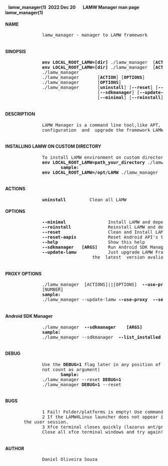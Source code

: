 **&nbsp;&nbsp;&nbsp;lamw_manager(1)&nbsp; 2022 Dec 20 &nbsp;&nbsp;&nbsp;&nbsp;&nbsp;&nbsp;LAMW Manager man page&nbsp;&nbsp;&nbsp;&nbsp;&nbsp;&nbsp; lamw_manager(1)**

#### NAME ####
<p>
       <pre>
              lamw_manager - manager to LAMW framework
       </pre>
</p>

#### SINOPSIS ####
<p>
       <pre>
              <strong>env LOCAL_ROOT_LAMW=[dir]</strong> ./lamw_manager  [<strong>ACTION</strong>] [<strong>OPTIONS</strong>]
              <strong>env LOCAL_ROOT_LAMW=[dir]</strong> ./lamw_manager  [<strong>ACTION</strong>] [<strong>OPTIONS</strong>]
              ./lamw_manager
              ./lamw_manager       [<strong>ACTION</strong>] [<strong>OPTIONS</strong>]
              ./lamw_manager       [<strong>OPTIONS</strong>]
              ./lamw_manager       [<strong>uninstall</strong>] [<strong>--reset</strong>] [<strong>--reset-aapis</strong>] 
                                   [<strong>--sdkmanager</strong>] [<strong>--update-lamw</strong>] 
                                   [<strong>--minimal</strong>] [<strong>--reinstall</strong>] [<strong>--help</strong>]
       </pre>
</p>

#### DESCRIPTION ####

<p>
       <pre>
              LAMW Manager is a command line tool,like APT, to automate the installation,
              configuration  and  upgrade the framework LAMW - Lazarus Android Module Wizard.
       </pre>
</p>

#### INSTALLING LAMW ON CUSTOM DIRECTORY #### 
<p>
       <pre>
              To install LAMW environment on custom directory you need use 
              <strong>env LOCAL_ROOT_LAMW=path_your_directory</strong> ./lamw_manager  [<strong>ACTION</strong>] [<strong>OPTIONS</strong>]
                     <strong>sample:</strong>
              <strong>env LOCAL_ROOT_LAMW=/opt/LAMW</strong> ./lamw_manager
       </pre>
</p>


#### ACTIONS ####

<p>
       <pre>
              <strong>uninstall</strong>         Clean all LAMW</pre>
</p>

#### OPTIONS ####
<p>
       <pre>
              <strong>--minimal</strong>                Install LAMW and dependencies with minimal crosscompile to Android
              <strong>--reinstall</strong>              Reinstall LAMW and dependencies without reset
              <strong>--reset</strong>                  Clean and Install LAMW
              <strong>--reset-aapis</strong>            Reset Android API's to default
              <strong>--help</strong>                   Show this help
              <strong>--sdkmanager</strong>   <strong>[ARGS]</strong>    Run Android SDK Manager
              <strong>--update-lamw</strong>            Just upgrade LAMW Framework  (with 
                                 the  latest  version avaliable in git )
       </pre>
</p>

#### PROXY OPTIONS ####
<p>
       <pre>
              ./lamw_manager  [ACTIONS]||[OPTIONS]  <strong>--use-proxy</strong>  <strong>--server</strong> [HOST] <strong>--port</strong>
              [NUMBER]
              <strong>sample:</strong>
              ./lamw_manager --update-lamw <strong>--use-proxy</strong>  <strong>--server</strong>  10.0.16.1 --port 3128
        </pre>
 </p>


#### Android SDK Manager ####
<p>
       <pre>
              ./lamw_manager  <strong>--sdkmanager</strong>    <strong>[ARGS]</strong>
              <strong>sample:</strong>
              ./lamw_manager --sdkmanager  <strong>--list_installed</strong>
        </pre>
 </p>


#### DEBUG ####
<p>
       <pre>
              Use the <strong>DEBUG=1</strong> flag later in any position of ./lamw_manager (flag does 
              not count as argument)
                     <strong>Sample:</strong>
              ./lamw_manager --reset <strong>DEBUG=1</strong>
              ./lamw_manager <strong>DEBUG=1</strong> --reset
       </pre>
</p>

#### BUGS ####

<p>
       <pre>
              1 Fail! Folder/platforms is empty! Use command ./lamw_manager <strong>--reset-aapis</strong> to fix then.
              2 If the LAMW4Linux launcher does not appear in the  start  menu, simply restart 
       the user session.
              3 Xfce terminal closes quickly (lazarus ant/gradle build)
              Close all xfce terminal windows and try again!
       </pre>
</p>

#### AUTHOR ####
<p>
       <pre>
              Daniel Oliveira Souza 
       </pre>
</p>
